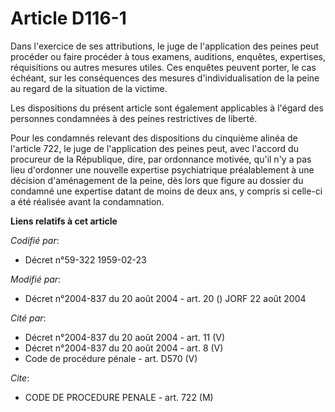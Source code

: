 # Article D116-1

Dans l'exercice de ses attributions, le juge de l'application des peines peut procéder ou faire procéder à tous examens,
auditions, enquêtes, expertises, réquisitions ou autres mesures utiles. Ces enquêtes peuvent porter, le cas échéant, sur les
conséquences des mesures d'individualisation de la peine au regard de la situation de la victime.

Les dispositions du présent article sont également applicables à l'égard des personnes condamnées à des peines restrictives
de liberté.

Pour les condamnés relevant des dispositions du cinquième alinéa de l'article 722, le juge de l'application des peines peut,
avec l'accord du procureur de la République, dire, par ordonnance motivée, qu'il n'y a pas lieu d'ordonner une nouvelle
expertise psychiatrique préalablement à une décision d'aménagement de la peine, dès lors que figure au dossier du condamné
une expertise datant de moins de deux ans, y compris si celle-ci a été réalisée avant la condamnation.

**Liens relatifs à cet article**

_Codifié par_:

  - Décret n°59-322 1959-02-23

_Modifié par_:

  - Décret n°2004-837 du 20 août 2004 - art. 20 () JORF 22 août 2004

_Cité par_:

  - Décret n°2004-837 du 20 août 2004 - art. 11 (V)
  - Décret n°2004-837 du 20 août 2004 - art. 8 (V)
  - Code de procédure pénale - art. D570 (V)

_Cite_:

  - CODE DE PROCEDURE PENALE - art. 722 (M)
